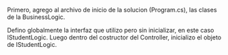 Primero, agrego al archivo de inicio de la solucion (Program.cs), las clases de la BusinessLogic.

Defino globalmente la interfaz que utilizo pero sin inicializar, en este caso IStudentLogic.
Luego dentro del costructor del Controller, inicializo el objeto de IStudentLogic.